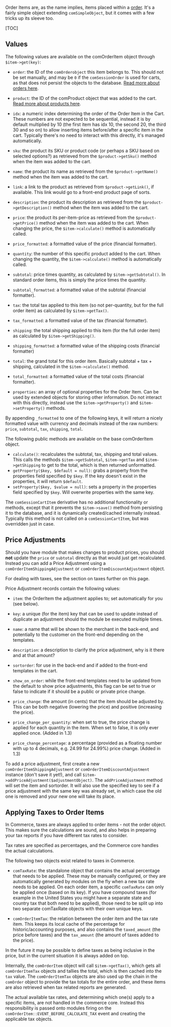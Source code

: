 Order Items are, as the name implies, items placed within a [order](Orders). It's a fairly simple object extending `comSimpleObject`, but it comes with a few tricks up its sleeve too.

[TOC]

## Values

The following values are available on the comOrderItem object through `$item->get(key)`:

- `order`: the ID of the `comOrderobject` this item belongs to. This should not be set manually, and may be `0` if the `comSessionOrder` is used for carts, as that does not persist the objects to the database. [Read more about orders here](Orders).

- `product`: the ID of the comProduct object that was added to the cart. [Read more about products here](Products).

- `idx`: a numeric index determining the order of the Order Item in the Cart. These numbers are not expected to be sequential, instead it is by default multiplied by 10 (the first item has idx 10, the second 20, the third 30 and so on) to allow inserting items before/after a specific item in the cart. Typically there's no need to interact with this directly, it's managed automatically.

- `sku`: the product its SKU or product code (or perhaps a SKU based on selected options?) as retrieved from the `$product->getSku()` method when the item was added to the cart.

- `name`: the product its name as retrieved from the `$product->getName()` method when the item was added to the cart.

- `link`: a link to the product as retrieved from `$product->getLink()`, if available. This link would go to a front-end product page of sorts.

- `description`: the product its description as retrieved from the `$product->getDescription()` method when the item was added to the cart.

- `price`: the product its per-item-price as retrieved from the `$product->getPrice()` method when the item was added to the cart. When changing the price, the `$item->calculate()` method is automatically called.

- `price_formatted`: a formatted value of the price (financial formatter).

- `quantity`: the number of this specific product added to the cart. When changing the quantity, the `$item->calculate()` method is automatically called.

- `subtotal`: price times quantity, as calculated by `$item->getSubtotal()`. In standard order items, this is simply the price times the quantity.

- `subtotal_formatted`: a formatted value of the subtotal (financial formatter).

- `tax`: the total tax applied to this item (so not per-quantity, but for the full order item) as calculated by `$item->getTax()`.

- `tax_formatted`: a formatted value of the tax (financial formatter).

- `shipping`: the total shipping applied to this item (for the full order item) as calculated by `$item->getShipping()`.

- `shipping_formatted`: a formatted value of the shipping costs (financial formatter)

- `total`: the grand total for this order item. Basically subtotal + tax + shipping, calculated in the `$item->calculate()` method.

- `total_formatted`: a formatted value of the total costs (financial formatter).

- `properties`: an array of optional properties for the Order Item. Can be used by extended objects for storing other information. Do not interact with this directly, instead use the `$item->getProperty()` and `$item->setProperty()` methods.

By appending `_formatted` to one of the following keys, it will return a nicely formatted value with currency and decimals instead of the raw numbers: `price`, `subtotal`, `tax`, `shipping`, `total`.

The following public methods are available on the base comOrderItem object.

- `calculate()`: recalculates the subtotal, tax, shipping and total values. This calls the methods `$item->getSubtotal`, `$item->getTax` and `$item->getShipping` to get to the total, which is then returned unformatted.
- `getProperty($key, $default = null)`: grabs a property from the properties field specified by `$key`. If the key doesn't exist in the properties, it will return `$default`.
- `setProperty($key, $value = null)`: sets a property in the properties field specified by `$key`. Will overwrite properties with the same key.

The `comSessionCartItem` derivative has no additional functionality or methods, except that it prevents the `$item->save()` method from persisting it to the database, and it is dynamically created/cached internally instead. Typically this method is not called on a `comSessionCartItem`, but was overridden just in case.

## Price Adjustments
Should you have module that makes changes to product prices, you should **not** update the `price` or `subtotal` directly as that would just get recalculated. Instead you can add a Price Adjustment using a `comOrderItemShippingAdjustment` or `comOrderItemDiscountAdjustment` object. 

For dealing with taxes, see the section on taxes further on this page.

Price Adjustment records contain the following values:

- `item`: the OrderItem the adjustment applies to; set automatically for you (see below).

- `key`: a unique (for the item) key that can be used to update instead of duplicate an adjustment should the module be executed multiple times.

- `name`: a name that will be shown to the merchant in the back-end, and potentially to the customer on the front-end depending on the templates.

- `description`: a description to clarify the price adjustment, why is it there and at that amount?

- `sortorder`: for use in the back-end and if added to the front-end templates in the cart.

- `show_on_order`: while the front-end templates need to be updated from the default to show price adjustments, this flag can be set to true or false to indicate if it should be a public or private price change.

- `price_change`: the amount (in cents) that the item should be adjusted by. This can be both negative (lowering the price) and positive (increasing the price).

- `price_change_per_quantity`: when set to true, the price change is applied for each quantity in the item. When set to false, it is only ever applied once. (Added in 1.3)

- `price_change_percentage`: a percentage (provided as a floating number with up to 4 decimals, e.g. 24.99 for 24.99%) price change. (Added in 1.3)

To add a price adjustment, first create a new `comOrderItemShippingAdjustment` or `comOrderItemDiscountAdjustment` instance (don't save it yet!), and call `$item->addPriceAdjustment($adjustmentObject)`. The `addPriceAdjustment` method will set the item and sortorder. It will also use the specified key to see if a price adjustment with the same key was already set, in which case the old one is removed and your new one will take its place.

## Applying Taxes to Order Items

In Commerce, taxes are always applied to order items - not the order object. This makes sure the calculations are sound, and also helps in preparing your tax reports if you have different tax rates to consider. 

Tax rates are specified as percentages, and the Commerce core handles the actual calculations.

The following two objects exist related to taxes in Commerce.

- `comTaxRate`: the standalone object that contains the actual percentage that needs to be applied. These may be manually configured, or they are automatically generated by modules on the fly when a new tax rate needs to be applied. On each order item, a specific `comTaxRate` can only be applied once (based on its key). If you have compound taxes (for example in the United States you might have a separate state and country tax that both need to be applied), those need to be split up into two separate comTaxRate objects with their own unique keys.

- `comOrderItemTax`: the relation between the order item and the tax rate item. This keeps its local cache of the percentage for historic/accounting purposes, and also contains the `taxed_amount` (the price before taxes) and the `tax_amount` (the amount of taxes added to the price). 

In the future it may be possible to define taxes as being inclusive in the price, but in the current situation it is always added on top.

Internally, the `comOrderItem` object will call `$item->getTax()`, which gets all `comOrderItemTax` objects and tallies the total, which is then cached into the `tax` value. The `comOrderItemTax` objects are also used up the chain in the `comOrder` object to provide the tax totals for the entire order, and these items are also retrieved when tax related reports are generated.

The actual available tax rates, and determining which one(s) apply to a specific items, are not handled in the commerce core. Instead this responsibility is passed onto modules firing on the `comOrderItem::EVENT_BEFORE_CALCULATE_TAX` event and creating the applicable tax objects.
